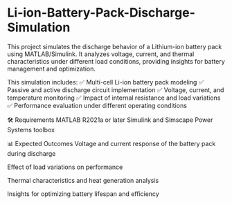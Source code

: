 # Li-ion-Battery-Pack-Discharge-Simulation
This project simulates the discharge behavior of a Lithium-ion battery pack using MATLAB/Simulink. It analyzes voltage, current, and thermal characteristics under different load conditions, providing insights for battery management and optimization.

This simulation includes:
✅ Multi-cell Li-ion battery pack modeling
✅ Passive and active discharge circuit implementation
✅ Voltage, current, and temperature monitoring
✅ Impact of internal resistance and load variations
✅ Performance evaluation under different operating conditions

🛠 Requirements
MATLAB R2021a or later
Simulink and Simscape Power Systems toolbox


📊 Expected Outcomes
Voltage and current response of the battery pack during discharge

Effect of load variations on performance

Thermal characteristics and heat generation analysis

Insights for optimizing battery lifespan and efficiency
